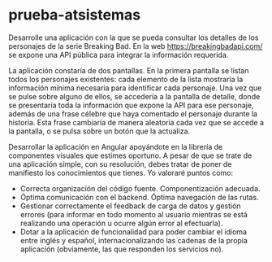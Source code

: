 # prueba-atsistemas

Desarrolle una aplicación con la que se pueda consultar los detalles de los personajes de la serie Breaking Bad. En la web https://breakingbadapi.com/ se expone una API pública para integrar la información requerida.

La aplicación constaría de dos pantallas. En la primera pantalla se listan todos los personajes existentes: cada elemento de la lista mostraría la información mínima necesaria para identificar cada personaje. Una vez que se pulse sobre alguno de ellos, se accedería a la pantalla de detalle, donde se presentaría toda la información que expone la API para ese personaje, además de una frase célebre que haya comentado el personaje durante la historia. Esta frase cambiaría de manera aleatoria cada vez que se accede a la pantalla, o se pulsa sobre un botón que la actualiza.

Desarrollar la aplicación en Angular apoyándote en la librería de componentes visuales que estimes oportuno. A pesar de que se trate de una aplicación simple, con su resolución, debes tratar de poner de manifiesto los conocimientos que tienes. Yo valoraré puntos como:

 - Correcta organización del código fuente. Componentización adecuada.
 - Óptima comunicación con el backend. Óptima navegación de las rutas.
 - Gestionar correctamente el feedback de carga de datos y gestión errores (para informar en todo momento al usuario mientras se está realizando una operación u ocurre algún error al efectuarla).
 - Dotar a la aplicación de funcionalidad para poder cambiar el idioma entre inglés y español, internacionalizando las cadenas de la propia aplicación (obviamente, las que responden los servicios no).